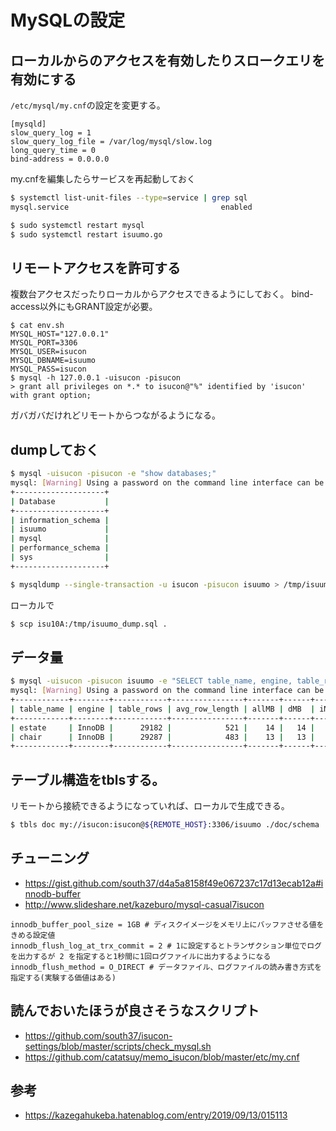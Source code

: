 # MySQLの設定

## ローカルからのアクセスを有効したりスロークエリを有効にする
`/etc/mysql/my.cnf`の設定を変更する。

```
[mysqld]
slow_query_log = 1
slow_query_log_file = /var/log/mysql/slow.log
long_query_time = 0
bind-address = 0.0.0.0
```

my.cnfを編集したらサービスを再起動しておく

```bash
$ systemctl list-unit-files --type=service | grep sql
mysql.service                                  enabled

$ sudo systemctl restart mysql
$ sudo systemctl restart isuumo.go
```

## リモートアクセスを許可する
複数台アクセスだったりローカルからアクセスできるようにしておく。
bind-access以外にもGRANT設定が必要。
```
$ cat env.sh
MYSQL_HOST="127.0.0.1"
MYSQL_PORT=3306
MYSQL_USER=isucon
MYSQL_DBNAME=isuumo
MYSQL_PASS=isucon
$ mysql -h 127.0.0.1 -uisucon -pisucon
> grant all privileges on *.* to isucon@"%" identified by 'isucon' with grant option;
```

ガバガバだけれどリモートからつながるようになる。

## dumpしておく
```bash
$ mysql -uisucon -pisucon -e "show databases;"
mysql: [Warning] Using a password on the command line interface can be insecure.
+--------------------+
| Database           |
+--------------------+
| information_schema |
| isuumo             |
| mysql              |
| performance_schema |
| sys                |
+--------------------+

$ mysqldump --single-transaction -u isucon -pisucon isuumo > /tmp/isuumo_dump.sql
```

ローカルで
```bash
$ scp isu10A:/tmp/isuumo_dump.sql .
```

## データ量
```bash
$ mysql -uisucon -pisucon isuumo -e "SELECT table_name, engine, table_rows, avg_row_length, floor((data_length+index_length)/1024/1024) as allMB, floor((data_length)/1024/1024) as dMB, floor((index_length)/1024/1024) as iMB FROM information_schema.tables WHERE table_schema=database() ORDER BY (data_length+index_length) DESC;"
mysql: [Warning] Using a password on the command line interface can be insecure.
+------------+--------+------------+----------------+-------+------+------+
| table_name | engine | table_rows | avg_row_length | allMB | dMB  | iMB  |
+------------+--------+------------+----------------+-------+------+------+
| estate     | InnoDB |      29182 |            521 |    14 |   14 |    0 |
| chair      | InnoDB |      29287 |            483 |    13 |   13 |    0 |
+------------+--------+------------+----------------+-------+------+------+

```

## テーブル構造をtblsする。
リモートから接続できるようになっていれば、ローカルで生成できる。

```bash
$ tbls doc my://isucon:isucon@${REMOTE_HOST}:3306/isuumo ./doc/schema
```

## チューニング
- https://gist.github.com/south37/d4a5a8158f49e067237c17d13ecab12a#innodb-buffer
- http://www.slideshare.net/kazeburo/mysql-casual7isucon


```
innodb_buffer_pool_size = 1GB # ディスクイメージをメモリ上にバッファさせる値をきめる設定値
innodb_flush_log_at_trx_commit = 2 # 1に設定するとトランザクション単位でログを出力するが 2 を指定すると1秒間に1回ログファイルに出力するようになる
innodb_flush_method = O_DIRECT # データファイル、ログファイルの読み書き方式を指定する(実験する価値はある)
```

## 読んでおいたほうが良さそうなスクリプト
- https://github.com/south37/isucon-settings/blob/master/scripts/check_mysql.sh
- https://github.com/catatsuy/memo_isucon/blob/master/etc/my.cnf


## 参考
- https://kazegahukeba.hatenablog.com/entry/2019/09/13/015113